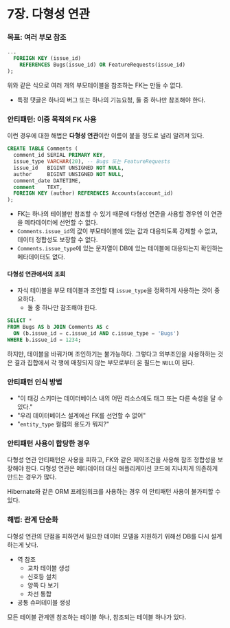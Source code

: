 # 7장. 다형성 연관
### 목표: 여러 부모 참조
```sql
...
  FOREIGN KEY (issue_id)
    REFERENCES Bugs(issue_id) OR FeatureRequests(issue_id)
);
```

위와 같은 식으로 여러 개의 부모테이블을 참조하는 FK는 만들 수 없다.

- 특정 댓글은 하나의 버그 또는 하나의 기능요청, 둘 중 하나만 참조해야 한다.

### 안티패턴: 이중 목적의 FK 사용
이런 경우에 대한 해법은 **다형성 연관**이란 이름이 붙을 정도로 널리 알려져 있다.

```sql
CREATE TABLE Comments (
  comment_id SERIAL PRIMARY KEY,
  issue_type VARCHAR(20), -- Bugs 또는 FeatureRequests
  issue_id   BIGINT UNSIGNED NOT NULL,
  author     BIGINT UNSIGNED NOT NULL,
  comment_date DATETIME,
  comment    TEXT,
  FOREIGN KEY (author) REFERENCES Accounts(account_id)
);
```

- FK는 하나의 테이블만 참조할 수 있기 때문에 다형성 연관을 사용할 경우엔 이 연관을 메타데이터에 선언할 수 없다.
- `Comments.issue_id`의 값이 부모테이블에 있는 값과 대응되도록 강제할 수 없고, 데이터 정합성도 보장할 수 없다.
- `Comments.issue_type`에 있는 문자열이 DB에 있는 테이블에 대응되는지 확인하는 메타데이터도 없다.

#### 다형성 연관에서의 조회
- 자식 테이블을 부모 테이블과 조인할 때 `issue_type`을 정확하게 사용하는 것이 중요하다.
  - 둘 중 하나만 참조해야 한다.

```sql
SELECT *
FROM Bugs AS b JOIN Comments AS c
  ON (b.issue_id = c.issue_id AND c.issue_type = 'Bugs')
WHERE b.issue_id = 1234;
```

하지만, 테이블을 바꿔가며 조인하기는 불가능하다. 그렇다고 외부조인을 사용하하는 것은 결과 집합에서 각 행에 매칭되지 않는 부모로부터 온 필드는 `NULL`이 된다.

### 안티패턴 인식 방법
- "이 태깅 스키마는 데이터베이스 내의 어떤 리소스에도 태그 또는 다른 속성을 달 수 있다."
- "우리 데이터베이스 설계에선 FK를 선언할 수 없어"
- "`entity_type` 컬럼의 용도가 뭐지?"

### 안티패턴 사용이 합당한 경우
다형성 연관 안티패턴은 사용을 피하고, FK와 같은 제약조건을 사용해 참조 정합성을 보장해야 한다. 다형성 연관은 메타데이터 대신 애플리케이션 코드에 지나치게 의존하게 만드는 경우가 많다.

Hibernate와 같은 ORM 프레임워크를 사용하는 경우 이 안티패턴 사용이 불가피할 수 있다.

### 해법: 관계 단순화
다형성 연관의 단점을 피하면서 필요한 데이터 모델을 지원하기 위해선 DB를 다시 설계하는게 낫다.

- 역 참조
  - 교차 테이블 생성
  - 신호등 설치
  - 양쪽 다 보기
  - 차선 통합
- 공통 슈퍼테이블 생성

모든 테이블 관계엔 참조하는 테이블 하나, 참조되는 테이블 하나가 있다.